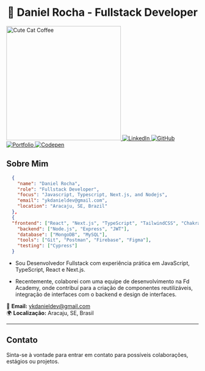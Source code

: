 
<div align="center">
  <h1>
    <span role="img" aria-label="waving" >👋</span> Daniel Rocha - Fullstack Developer
  </h1>
</div>


<div align="left">
 <a href="https://www.linkedin.com/in/futurodevdaniel/" target="_blank">
    <img src="https://media.giphy.com/media/CrFLL3CnRpw5ddlBMm/giphy.gif" alt="Cute Cat Coffee" width="300" />
  </a>
  <a href="https://www.linkedin.com/in/futurodevdaniel/" target="_blank">
    <img src="https://img.shields.io/badge/LinkedIn-0077B5?style=for-the-badge&logo=linkedin&logoColor=white" alt="LinkedIn" />
  </a>
  <a href="https://github.com/Dannick10" target="_blank">
    <img src="https://img.shields.io/badge/GitHub-181717?style=for-the-badge&logo=github&logoColor=white" alt="GitHub" />
  </a>
  <a href="https://dannickportifolio.vercel.app/" target="_blank">
    <img src="https://img.shields.io/badge/Portfolio-FF6C37?style=for-the-badge&logo=vercel&logoColor=white" alt="Portfolio" />
  </a>
  <a href="https://codepen.io/Dan-Silva-the-vuer" target="_blank">
    <img src="https://img.shields.io/badge/Codepen-000000?style=for-the-badge&logo=codepen&logoColor=white" alt="Codepen" />
  </a>
</div>

## Sobre Mim

```json   
  {
    "name": "Daniel Rocha",
    "role": "Fullstack Developer",
    "focus": "Javascript, Typescript, Next.js, and Nodejs",
    "email": "ykdanieldev@gmail.com",
    "location": "Aracaju, SE, Brazil"
  },
  {
  "frontend": ["React", "Next.js", "TypeScript", "TailwindCSS", "Chakra UI", "Redux"],
    "backend": ["Node.js", "Express", "JWT"],
    "database": ["MongoDB", "MySQL"],
    "tools": ["Git", "Postman", "Firebase", "Figma"],
    "testing": ["Cypress"]
  }
```
- Sou Desenvolvedor Fullstack com experiência prática em JavaScript, TypeScript, React e Next.js.

- Recentemente, colaborei com uma equipe de desenvolvimento na Fd Academy, onde contribuí para a criação de componentes reutilizáveis, integração de interfaces com o backend e design de interfaces.

📧 **Email:** [ykdanieldev@gmail.com](mailto:ykdanieldev@gmail.com)  
🌍 **Localização:** Aracaju, SE, Brasil

---


## Contato

Sinta-se à vontade para entrar em contato para possíveis colaborações, estágios ou projetos.
